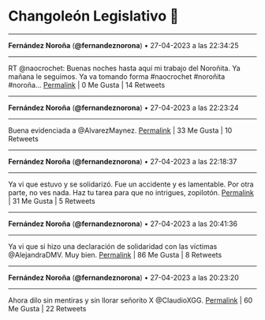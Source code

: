 # Changoleón Legislativo 🙈
*****
**Fernández Noroña** (**@fernandeznorona**) • 27-04-2023 a las 22:34:25
*****
RT @naocrochet: Buenas noches hasta aquí mi trabajo del Noroñita. Ya mañana le seguimos. Ya va tomando forma #naocrochet #noroñita #noroña…
[Permalink](https://twitter.com/fernandeznorona/status/1651837252484333573) | 0 Me Gusta | 14 Retweets
*****
**Fernández Noroña** (**@fernandeznorona**) • 27-04-2023 a las 22:23:24
*****
Buena evidenciada a @AlvarezMaynez.
[Permalink](https://twitter.com/fernandeznorona/status/1651834480435384320) | 33 Me Gusta | 10 Retweets
*****
**Fernández Noroña** (**@fernandeznorona**) • 27-04-2023 a las 22:18:37
*****
Ya vi que estuvo y se solidarizó. Fue un accidente y es lamentable. Por otra parte, no ves nada. Haz tu tarea para que no intrigues, zopilotón.
[Permalink](https://twitter.com/fernandeznorona/status/1651833278582730752) | 31 Me Gusta | 5 Retweets
*****
**Fernández Noroña** (**@fernandeznorona**) • 27-04-2023 a las 20:41:36
*****
Ya vi que si hizo una declaración de solidaridad con las víctimas @AlejandraDMV. Muy bien.
[Permalink](https://twitter.com/fernandeznorona/status/1651808861819420672) | 86 Me Gusta | 8 Retweets
*****
**Fernández Noroña** (**@fernandeznorona**) • 27-04-2023 a las 20:23:20
*****
Ahora dilo sin mentiras y sin llorar señorito X @ClaudioXGG.
[Permalink](https://twitter.com/fernandeznorona/status/1651804263142785034) | 60 Me Gusta | 22 Retweets